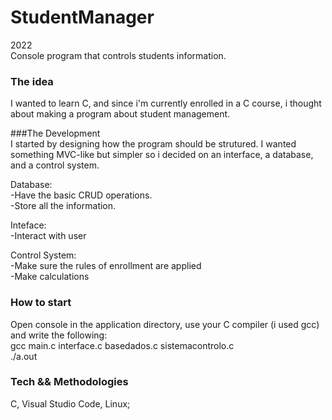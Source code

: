 # StudentManager
2022  
Console program that controls students information.

### The idea  
I wanted to learn C, and since i'm currently enrolled in a C course, i thought about making a program about student management.

###The Development  
I started by designing how the program should be strutured. I wanted something MVC-like but simpler so i decided on an interface, a database, and a control system.

Database:  
-Have the basic CRUD operations.  
-Store all the information.  

Inteface:  
-Interact with user

Control System:  
-Make sure the rules of enrollment are applied  
-Make calculations  

### How to start  
Open console in the application directory, use your C compiler (i used gcc) and write the following:  
gcc main.c interface.c basedados.c sistemacontrolo.c  
./a.out  

### Tech && Methodologies
C, Visual Studio Code, Linux;
